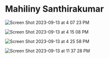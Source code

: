 # Mahiliny Santhirakumar


![Screen Shot 2023-09-13 at 4 07 23 PM](https://github.com/Mahiliny/ECE444-F2023-Assignment1/assets/97846637/a8577209-00ec-418d-aea5-97f61762a41c)


![Screen Shot 2023-09-13 at 4 15 08 PM](https://github.com/Mahiliny/ECE444-F2023-Assignment1/assets/97846637/e24d290b-04a6-4963-8dcc-82e9430da9c2)


![Screen Shot 2023-09-13 at 4 25 58 PM](https://github.com/Mahiliny/ECE444-F2023-Assignment1/assets/97846637/e2b5ca0b-e417-4dfe-b01a-6cd1ec46dc5c)

![Screen Shot 2023-09-13 at 11 37 28 PM](https://github.com/Mahiliny/ECE444-F2023-Assignment1/assets/97846637/0f126857-1e62-4dec-ad9c-e02e1122d274)

